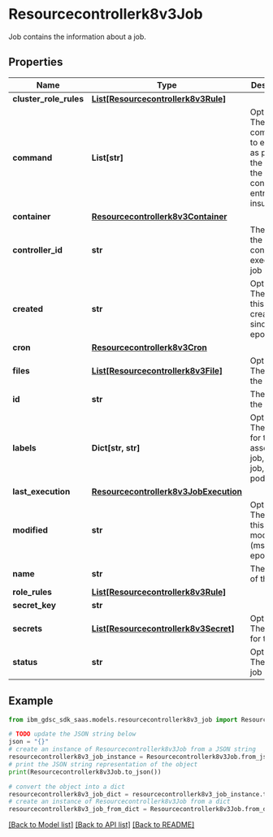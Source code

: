 # Resourcecontrollerk8v3Job

Job contains the information about a job.

## Properties

Name | Type | Description | Notes
------------ | ------------- | ------------- | -------------
**cluster_role_rules** | [**List[Resourcecontrollerk8v3Rule]**](Resourcecontrollerk8v3Rule.md) |  | [optional] 
**command** | **List[str]** | Optional:  The optional command to execute as part of the job (if the container entrypoint is insufficient). | [optional] 
**container** | [**Resourcecontrollerk8v3Container**](Resourcecontrollerk8v3Container.md) |  | [optional] 
**controller_id** | **str** | The ID of the controller to execute the job on. | [optional] 
**created** | **str** | Optional:  The date this job was created (ms since epoch). | [optional] 
**cron** | [**Resourcecontrollerk8v3Cron**](Resourcecontrollerk8v3Cron.md) |  | [optional] 
**files** | [**List[Resourcecontrollerk8v3File]**](Resourcecontrollerk8v3File.md) | Optional:  The files for the job. | [optional] 
**id** | **str** | The ID of the job. | [optional] 
**labels** | **Dict[str, str]** | Optional:  The labels for the associated job, cron job, and pod. | [optional] 
**last_execution** | [**Resourcecontrollerk8v3JobExecution**](Resourcecontrollerk8v3JobExecution.md) |  | [optional] 
**modified** | **str** | Optional:  The date this job was modified (ms since epoch). | [optional] 
**name** | **str** | The name of the job. | [optional] 
**role_rules** | [**List[Resourcecontrollerk8v3Rule]**](Resourcecontrollerk8v3Rule.md) |  | [optional] 
**secret_key** | **str** |  | [optional] 
**secrets** | [**List[Resourcecontrollerk8v3Secret]**](Resourcecontrollerk8v3Secret.md) | Optional:  The secrets for the job. | [optional] 
**status** | **str** | Optional:  The current job status. | [optional] 

## Example

```python
from ibm_gdsc_sdk_saas.models.resourcecontrollerk8v3_job import Resourcecontrollerk8v3Job

# TODO update the JSON string below
json = "{}"
# create an instance of Resourcecontrollerk8v3Job from a JSON string
resourcecontrollerk8v3_job_instance = Resourcecontrollerk8v3Job.from_json(json)
# print the JSON string representation of the object
print(Resourcecontrollerk8v3Job.to_json())

# convert the object into a dict
resourcecontrollerk8v3_job_dict = resourcecontrollerk8v3_job_instance.to_dict()
# create an instance of Resourcecontrollerk8v3Job from a dict
resourcecontrollerk8v3_job_from_dict = Resourcecontrollerk8v3Job.from_dict(resourcecontrollerk8v3_job_dict)
```
[[Back to Model list]](../README.md#documentation-for-models) [[Back to API list]](../README.md#documentation-for-api-endpoints) [[Back to README]](../README.md)


